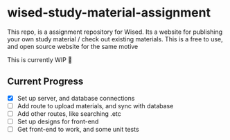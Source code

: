 # wised-study-material-assignment

This repo, is a assignment repository for Wised. Its a website for publishing your own study material / check out existing materials. 
This is a free to use, and open source website for the same motive

This is currently WIP 🚧

## Current Progress

- [x] Set up server, and database connections
- [ ] Add route to upload materials, and sync with database
- [ ] Add other routes, like searching .etc
- [ ] Set up designs for front-end
- [ ] Get front-end to work, and some unit tests
